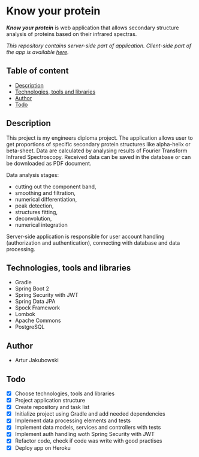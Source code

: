 # Know your protein

***Know your protein*** is web application that allows secondary structure analysis of proteins based on their infrared spectras.

*This repository contains server-side part of application. Client-side part of the app is available [here](https://github.com/jakubowski1005/know-your-protein-client).*


## Table of content

- [Description](#description)
- [Technologies, tools and libraries](#technologies-tools-and-libraries)
- [Author](#author)
- [Todo](#todo)

## Description

This project is my engineers diploma project. The application allows user to get proportions of specific secondary protein structures like alpha-helix or beta-sheet. Data are calculated by analysing results of Fourier Transform Infrared Spectroscopy. Received data can be saved in the database or can be downloaded as PDF document.

Data analysis stages:
- cutting out the component band,
- smoothing and filtration,
- numerical differentiation,
- peak detection,
- structures fitting,
- deconvolution,
- numerical integration

Server-side application is responsible for user account handling (authorization and authentication), connecting with database and data processing.


## Technologies, tools and libraries ##

- Gradle 
- Spring Boot 2
- Spring Security with JWT
- Spring Data JPA
- Spock Framework
- Lombok
- Apache Commons
- PostgreSQL

## Author

- Artur Jakubowski

## Todo

- [X] Choose technologies, tools and libraries
- [X] Project application structure
- [X] Create repository and task list
- [X] Initialize project using Gradle and add needed dependencies
- [X] Implement data processing elements and tests
- [X] Implement data models, services and controllers with tests
- [X] Implement auth handling woth Spring Security with JWT
- [X] Refactor code, check if code was write with good practises
- [X] Deploy app on Heroku
